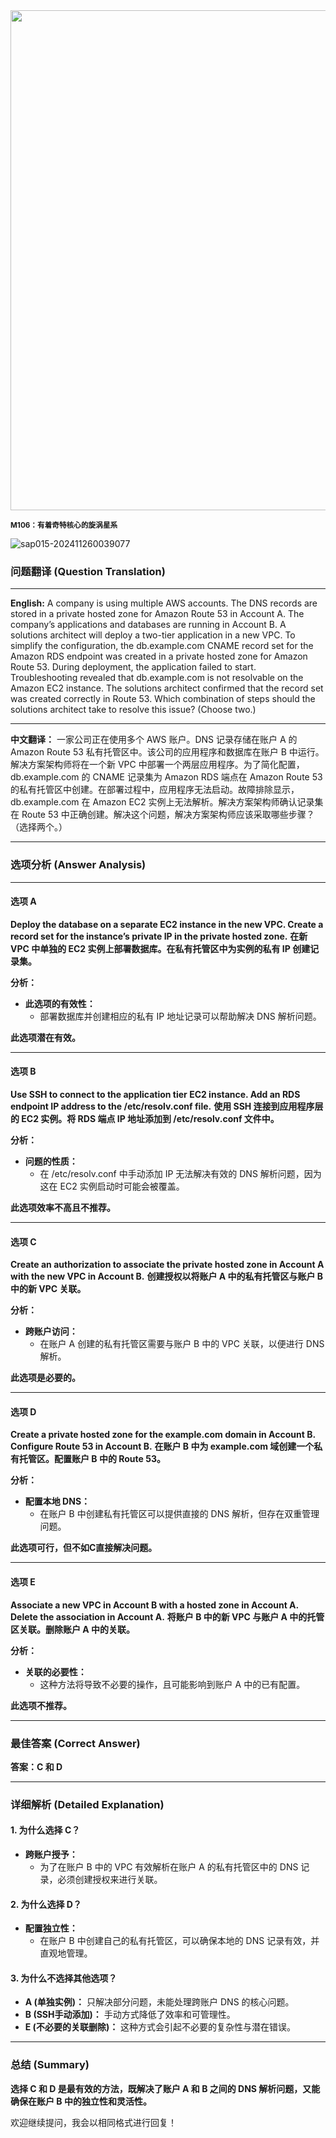 <img src="https://www.bjp.org.cn/upload/image/2024/10/09/1728444253326093657.jpg" width="800" />  

<small>**M106：有着奇特核心的旋涡星系**</small>  



![sap015-202411260039077](https://aea62e6.webp.li/2024/11/sap015-202411260039077.png)

### 问题翻译 (Question Translation)

------

**English:**
A company is using multiple AWS accounts. The DNS records are stored in a private hosted zone for Amazon Route 53 in Account A. The company’s applications and databases are running in Account B. A solutions architect will deploy a two-tier application in a new VPC. To simplify the configuration, the db.example.com CNAME record set for the Amazon RDS endpoint was created in a private hosted zone for Amazon Route 53. During deployment, the application failed to start. Troubleshooting revealed that db.example.com is not resolvable on the Amazon EC2 instance. The solutions architect confirmed that the record set was created correctly in Route 53. Which combination of steps should the solutions architect take to resolve this issue? (Choose two.)

------

**中文翻译：**
一家公司正在使用多个 AWS 账户。DNS 记录存储在账户 A 的 Amazon Route 53 私有托管区中。该公司的应用程序和数据库在账户 B 中运行。解决方案架构师将在一个新 VPC 中部署一个两层应用程序。为了简化配置，db.example.com 的 CNAME 记录集为 Amazon RDS 端点在 Amazon Route 53 的私有托管区中创建。在部署过程中，应用程序无法启动。故障排除显示，db.example.com 在 Amazon EC2 实例上无法解析。解决方案架构师确认记录集在 Route 53 中正确创建。解决这个问题，解决方案架构师应该采取哪些步骤？（选择两个。）

------

### 选项分析 (Answer Analysis)

------

#### **选项 A**

**Deploy the database on a separate EC2 instance in the new VPC. Create a record set for the instance’s private IP in the private hosted zone.**
**在新 VPC 中单独的 EC2 实例上部署数据库。在私有托管区中为实例的私有 IP 创建记录集。**

**分析：**

- **此选项的有效性：**
    - 部署数据库并创建相应的私有 IP 地址记录可以帮助解决 DNS 解析问题。

**此选项潜在有效。**

------

#### **选项 B**

**Use SSH to connect to the application tier EC2 instance. Add an RDS endpoint IP address to the /etc/resolv.conf file.**
**使用 SSH 连接到应用程序层的 EC2 实例。将 RDS 端点 IP 地址添加到 /etc/resolv.conf 文件中。**

**分析：**

- **问题的性质：**
    - 在 /etc/resolv.conf 中手动添加 IP 无法解决有效的 DNS 解析问题，因为这在 EC2 实例启动时可能会被覆盖。

**此选项效率不高且不推荐。**

------

#### **选项 C**

**Create an authorization to associate the private hosted zone in Account A with the new VPC in Account B.**
**创建授权以将账户 A 中的私有托管区与账户 B 中的新 VPC 关联。**

**分析：**

- **跨账户访问：**
    - 在账户 A 创建的私有托管区需要与账户 B 中的 VPC 关联，以便进行 DNS 解析。

**此选项是必要的。**

------

#### **选项 D**

**Create a private hosted zone for the example.com domain in Account B. Configure Route 53 in Account B.**
**在账户 B 中为 example.com 域创建一个私有托管区。配置账户 B 中的 Route 53。**

**分析：**

- **配置本地 DNS：**
    - 在账户 B 中创建私有托管区可以提供直接的 DNS 解析，但存在双重管理问题。

**此选项可行，但不如C直接解决问题。**

------

#### **选项 E**

**Associate a new VPC in Account B with a hosted zone in Account A. Delete the association in Account A.**
**将账户 B 中的新 VPC 与账户 A 中的托管区关联。删除账户 A 中的关联。**

**分析：**

- **关联的必要性：**
    - 这种方法将导致不必要的操作，且可能影响到账户 A 中的已有配置。

**此选项不推荐。**

------

### 最佳答案 (Correct Answer)

**答案：C 和 D**

------

### 详细解析 (Detailed Explanation)

#### **1. 为什么选择 C？**

- **跨账户授予：**
    - 为了在账户 B 中的 VPC 有效解析在账户 A 的私有托管区中的 DNS 记录，必须创建授权来进行关联。

#### **2. 为什么选择 D？**

- **配置独立性：**
    - 在账户 B 中创建自己的私有托管区，可以确保本地的 DNS 记录有效，并直观地管理。
    
#### **3. 为什么不选择其他选项？**

- **A (单独实例)：** 只解决部分问题，未能处理跨账户 DNS 的核心问题。
- **B (SSH手动添加)：** 手动方式降低了效率和可管理性。
- **E (不必要的关联删除)：** 这种方式会引起不必要的复杂性与潜在错误。

------

### 总结 (Summary)

**选择 C 和 D 是最有效的方法，既解决了账户 A 和 B 之间的 DNS 解析问题，又能确保在账户 B 中的独立性和灵活性。**

欢迎继续提问，我会以相同格式进行回复！